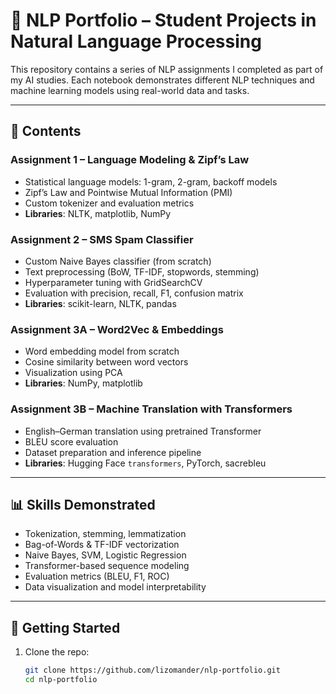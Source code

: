 # 🧠 NLP Portfolio – Student Projects in Natural Language Processing

This repository contains a series of NLP assignments I completed as part of my AI studies. Each notebook demonstrates different NLP techniques and machine learning models using real-world data and tasks.

---

## 📂 Contents

### Assignment 1 – Language Modeling & Zipf’s Law
- Statistical language models: 1-gram, 2-gram, backoff models
- Zipf’s Law and Pointwise Mutual Information (PMI)
- Custom tokenizer and evaluation metrics
- **Libraries**: NLTK, matplotlib, NumPy

### Assignment 2 – SMS Spam Classifier
- Custom Naive Bayes classifier (from scratch)
- Text preprocessing (BoW, TF-IDF, stopwords, stemming)
- Hyperparameter tuning with GridSearchCV
- Evaluation with precision, recall, F1, confusion matrix
- **Libraries**: scikit-learn, NLTK, pandas

### Assignment 3A – Word2Vec & Embeddings
- Word embedding model from scratch
- Cosine similarity between word vectors
- Visualization using PCA
- **Libraries**: NumPy, matplotlib

### Assignment 3B – Machine Translation with Transformers
- English–German translation using pretrained Transformer
- BLEU score evaluation
- Dataset preparation and inference pipeline
- **Libraries**: Hugging Face `transformers`, PyTorch, sacrebleu

---

## 📊 Skills Demonstrated
- Tokenization, stemming, lemmatization
- Bag-of-Words & TF-IDF vectorization
- Naive Bayes, SVM, Logistic Regression
- Transformer-based sequence modeling
- Evaluation metrics (BLEU, F1, ROC)
- Data visualization and model interpretability

---

## 🚀 Getting Started

1. Clone the repo:
   ```bash
   git clone https://github.com/lizomander/nlp-portfolio.git
   cd nlp-portfolio
